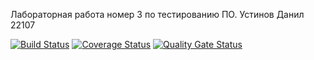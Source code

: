 Лабораторная работа номер 3 по тестированию ПО. Устинов Данил 22107

[![Build Status](https://travis-ci.com/DanilUst/lab3.svg?branch=main)](https://travis-ci.com/DanilUst/lab3)
[![Coverage Status](https://coveralls.io/repos/github/DanilUst/lab3/badge.svg?branch=main)](https://coveralls.io/github/DanilUst/lab3?branch=main)
[![Quality Gate Status](https://sonarcloud.io/api/project_badges/measure?project=DanilUst_F&metric=alert_status)](https://sonarcloud.io/dashboard?id=DanilUst_F)

